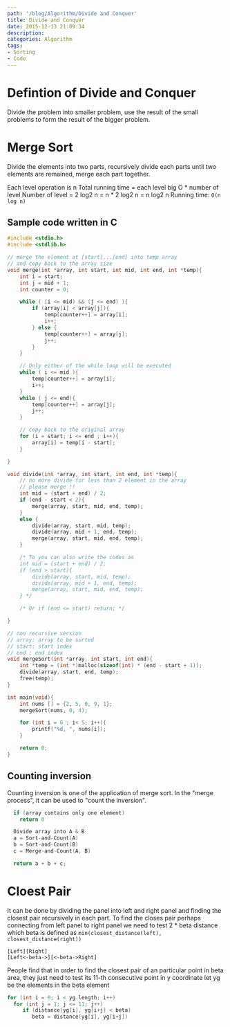 ```yaml
---
path: '/blog/Algorithm/Divide and Conquer'
title: Divide and Conquer
date: 2015-12-13 21:09:34
description:
categories: Algorithm
tags:
- Sorting
- Code
---
```


# Defintion of Divide and Conquer
Divide the problem into smaller problem, use the result of the small problems to form the result of the bigger problem.

# Merge Sort
Divide the elements into two parts, recursively divide each parts until two elements are remained, merge each part together.

Each level operation is n
Total running time = each level big O * number of level
Number of level = 2 log2 n
= n * 2 log2 n
= n log2 n
Running time: `O(n log n)`

## Sample code written in C
```c
#include <stdio.h>
#include <stdlib.h>

// merge the element at [start]...[end] into temp array
// and copy back to the array size
void merge(int *array, int start, int mid, int end, int *temp){
    int i = start;
    int j = mid + 1;
    int counter = 0;

    while ( (i <= mid) && (j <= end) ){
        if (array[i] < array[j]){
            temp[counter++] = array[i];
            i++;
        } else {
            temp[counter++] = array[j];
            j++;
        }
    }

    // Only either of the while loop will be executed
    while ( i <= mid ){
        temp[counter++] = array[i];
        i++;
    }
    while ( j <= end){
        temp[counter++] = array[j];
        j++;
    }

    // copy back to the original array
    for (i = start; i <= end ; i++){
        array[i] = temp[i - start];
    }

}

void divide(int *array, int start, int end, int *temp){
    // no more divide for less than 2 element in the array
    // please merge !!
    int mid = (start + end) / 2;
    if (end - start < 2){
        merge(array, start, mid, end, temp);
    }
    else {
        divide(array, start, mid, temp);
        divide(array, mid + 1, end, temp);
        merge(array, start, mid, end, temp);
    }

    /* To you can also write the codes as
    int mid = (start + end) / 2;
    if (end > start){
        divide(array, start, mid, temp);
        divide(array, mid + 1, end, temp);
        merge(array, start, mid, end, temp);
    } */

    /* Or if (end <= start) return; */

}

// non recursive version
// array: array to be sorted
// start: start index
// end : end index
void mergeSort(int *array, int start, int end){
    int *temp = (int *)malloc(sizeof(int) * (end - start + 1));
    divide(array, start, end, temp);
    free(temp);
}

int main(void){
    int nums [] = {2, 5, 0, 9, 1};
    mergeSort(nums, 0, 4);

    for (int i = 0 ; i< 5; i++){
        printf("%d, ", nums[i]);
    }

    return 0;
}
```

## Counting inversion
Counting inversion is one of the application of merge sort.
In the "merge process", it can be used to "count the inversion".
```c
  if (array contains only one element)
    return 0

  Divide array into A & B
  a = Sort-and-Count(A)
  b = Sort-and-Count(B)
  c = Merge-and-Count(A, B)

  return a + b + c;
```

# Cloest Pair
It can be done by dividing the panel into left and right panel and finding the closest pair recursively in each part.
To find the closes pair perhaps connecting from left panel to right panel
we need to test 2 * beta distance
which beta is defined as `min(closest_distance(left), closest_distance(right))`

```
[Left][Right]
[Left<-beta->][<-beta->Right]
```

People find that in order to find the closest pair of an particular point in beta area, they just need to test its 11-th consecutive point in y coordinate
let yg be the elements in the beta element
```c
for (int i = 0; i < yg.length; i++)
  for (int j = 1; j <= 11; j++)
     if (distance(yg[i], yg[i+j] < beta)
        beta = distance(yg[i], yg[i+j])
```
